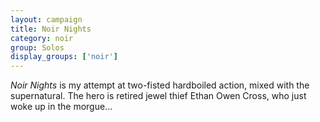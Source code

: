 ```yaml
---
layout: campaign
title: Noir Nights
category: noir
group: Solos
display_groups: ['noir']
---
```


*Noir Nights* is my attempt at two-fisted hardboiled action, mixed with the supernatural. The hero is retired jewel thief Ethan Owen Cross, who just woke up in the morgue...

